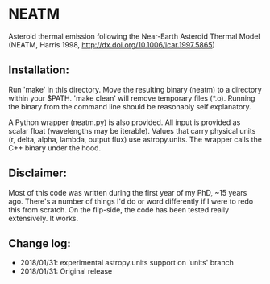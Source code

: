 # NEATM
Asteroid thermal emission following the Near-Earth Asteroid Thermal Model (NEATM, Harris 1998, http://dx.doi.org/10.1006/icar.1997.5865)

## Installation:
Run 'make' in this directory.  Move the resulting binary (neatm) to a directory within your $PATH.
'make clean' will remove temporary files (*.o).
Running the binary from the command line should be reasonably self explanatory.

A Python wrapper (neatm.py) is also provided.  All input is provided as scalar float (wavelengths may be iterable).  Values that carry physical units (r, delta, alpha, lambda, output flux) use astropy.units.  The wrapper calls the C++ binary under the hood.

## Disclaimer:
Most of this code was written during the first year of my PhD, ~15 years ago.  There's a number of things I'd do or word differently if I were to redo this from scratch.  On the flip-side, the code has been tested really extensively.  It works.

## Change log:
* 2018/01/31: experimental astropy.units support on 'units' branch
* 2018/01/31: Original release
